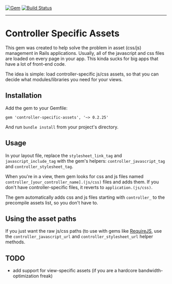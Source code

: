 [![Gem](https://img.shields.io/gem/v/controller-specific-assets.svg?style=flat-square)](https://rubygems.org/gems/controller-specific-assets)
[![Build Status](https://travis-ci.org/jakubbilko/controller-specific-assets.svg?branch=master)](https://travis-ci.org/jakubbilko/controller-specific-assets)

***

# Controller Specific Assets
This gem was created to help solve the problem in asset (css/js) management in Rails applications. Usually, all of the javascript and css files are loaded on every page in your app. This kinda sucks for big apps that have a lot of front-end code.

The idea is simple: load controller-specific js/css assets, so that you can decide what modules/libraries you need for your views.

## Installation
Add the gem to your Gemfile:

```
gem 'controller-specific-assets', '~> 0.2.25'
```

And run ``` bundle install ``` from your project's directory.

## Usage

In your layout file, replace the ``` stylesheet_link_tag ``` and ``` javascript_include_tag ``` with the gem's helpers: ``` controller_javascript_tag ``` and ``` controller_stylesheet_tag ```.

When you're in a view, them gem looks for css and js files named ``` controller_[your_controller_name].(js/css) ``` files and adds them. If you don't have controller-specific files, it reverts to ``` application.(js/css) ```.

The gem automatically adds css and js files starting with ```controller_``` to the precompile assets list, so you don't have to.

## Using the asset paths
If you just want the raw js/css paths (to use with gems like [RequireJS](https://github.com/jwhitley/requirejs-rails), use the ```controller_javascript_url``` and ```controller_stylesheet_url``` helper methods.

## TODO
* add support for view-specific assets (if you are a hardcore bandwidth-optimization freak)
